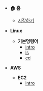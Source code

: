 - **🏠 홈**
  - [시작하기](/)

- **Linux**
  - **기본명령어**
    - [intro](linux/commands/summary.md)
    - [ls](linux/commands/ls.md)
    - [cd](linux/commands/cd.md)

- **AWS**
  - **EC2**
    - [intro](aws/ec2/intro.md)